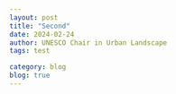 ```yaml
---
layout: post
title: "Second"
date: 2024-02-24
author: UNESCO Chair in Urban Landscape
tags: test

category: blog
blog: true
---
```


